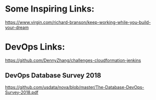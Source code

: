# Some Inspiring Links:
https://www.virgin.com/richard-branson/keep-working-while-you-build-your-dream



# DevOps Links:
https://github.com/DennyZhang/challenges-cloudformation-jenkins

## DevOps Database Survey 2018
https://github.com/usdata/nova/blob/master/The-Database-DevOps-Survey-2018.pdf
